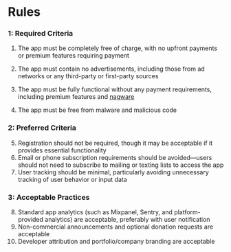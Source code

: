 # Rules

### 1: Required Criteria

1. The app must be completely free of charge, with no upfront payments or premium features requiring payment
2. The app must contain no advertisements, including those from ad networks or any third-party or first-party sources
3. The app must be fully functional without any payment requirements, including premium features and [nagware](https://pt.wikipedia.org/wiki/Nagware)

4. The app must be free from malware and malicious code

### 2: Preferred Criteria

5. Registration should not be required, though it may be acceptable if it provides essential functionality
6. Email or phone subscription requirements should be avoided—users should not need to subscribe to mailing or texting lists to access the app
7. User tracking should be minimal, particularly avoiding unnecessary tracking of user behavior or input data

### 3: Acceptable Practices

8. Standard app analytics (such as Mixpanel, Sentry, and platform-provided analytics) are acceptable, preferably with user notification
9. Non-commercial announcements and optional donation requests are acceptable
10. Developer attribution and portfolio/company branding are acceptable
